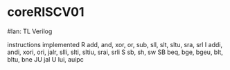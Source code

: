 # coreRISCV01

#lan: TL Verilog

instructions implemented
R     add, and, xor, or, sub, sll, slt, sltu, sra, srl
I     addi, andi, xori, ori, jalr, slli, slti, sltiu, srai, srli
S     sb, sh, sw
SB    beq, bge, bgeu, blt, bltu, bne
JU    jal
U     lui, auipc

